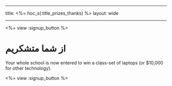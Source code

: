 * * *

title: <%= hoc_s(:title_prizes_thanks) %> layout: wide

* * *

<%= view :signup_button %>

# از شما متشكريم

Your whole school is now entered to win a class-set of laptops (or $10,000 for other technology).

<%= view :signup_button %>